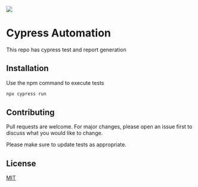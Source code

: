 <img src="https://user-images.githubusercontent.com/60035342/162839522-cdfe0fda-4519-41ed-90f9-88b547bd4f08.jpeg">

# Cypress Automation

This repo has cypress test and report generation

## Installation

Use the npm command to execute tests

```bash
npx cypress run
```

## Contributing
Pull requests are welcome. For major changes, please open an issue first to discuss what you would like to change.

Please make sure to update tests as appropriate.

## License
[MIT](https://choosealicense.com/licenses/mit/)